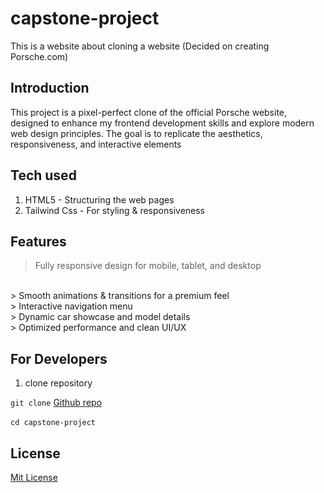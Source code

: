 # capstone-project
This is a website about cloning a website (Decided on creating Porsche.com)
## Introduction
 This project is a pixel-perfect clone of the official Porsche website, designed to enhance my frontend development skills and explore modern web design principles. The goal is to replicate the aesthetics, responsiveness, and interactive elements
 ## Tech used
 1. HTML5 - Structuring the web pages
 2. Tailwind Css - For styling & responsiveness 
 ## Features
 > Fully responsive design for mobile, tablet, and desktop
 <br>
 > Smooth animations & transitions for a premium feel
 <br>
 > Interactive navigation menu
 <br>
 > Dynamic car showcase and model details
 <br>
 > Optimized performance and clean UI/UX

 ## For Developers
 1. clone repository

`git clone` [Github repo](git@github.com:muchemiwamuyu/capstone-project.git)
<br>
<br>
`cd capstone-project`

## License  
[Mit License](https://opensource.org/license/cecill-2-1)
